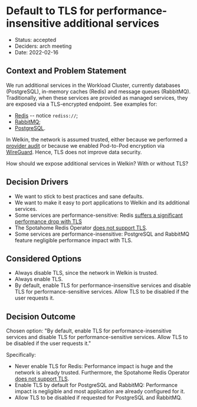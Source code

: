 # Default to TLS for performance-insensitive additional services

- Status: accepted
- Deciders: arch meeting
- Date: 2022-02-16

## Context and Problem Statement

We run additional services in the Workload Cluster, currently databases (PostgreSQL), in-memory caches (Redis) and message queues (RabbitMQ).
Traditionally, when these services are provided as managed services, they are exposed via a TLS-encrypted endpoint. See examples for:

- [Redis](https://learn.microsoft.com/en-us/azure/azure-cache-for-redis/cache-nodejs-get-started#create-a-new-nodejs-app) -- notice `rediss://`;
- [RabbitMQ](https://docs.aws.amazon.com/amazon-mq/latest/developer-guide/data-protection.html#data-protection-encryption-in-transit);
- [PostgreSQL](https://docs.aws.amazon.com/AmazonRDS/latest/UserGuide/PostgreSQL.Concepts.General.SSL.html).

In Welkin, the network is assumed trusted, either because we performed a [provider audit](../operator-manual/provider-audit.md) or because we enabled Pod-to-Pod encryption via [WireGuard](https://elastisys.com/redundancy-across-data-centers-with-kubernetes-wireguard-and-rook/). Hence, TLS does not improve data security.

How should we expose additional services in Welkin? With or without TLS?

## Decision Drivers

- We want to stick to best practices and sane defaults.
- We want to make it easy to port applications to Welkin and its additional services.
- Some services are performance-sensitive: Redis [suffers a significant performance drop with TLS](https://dzone.com/articles/redis-tls-can-significantly-reduce-performance-a-l)
- The Spotahome Redis Operator [does not support TLS](https://github.com/spotahome/redis-operator/issues/268).
- Some services are performance-insensitive: PostgreSQL and RabbitMQ feature negligible performance impact with TLS.

## Considered Options

- Always disable TLS, since the network in Welkin is trusted.
- Always enable TLS.
- By default, enable TLS for performance-insensitive services and disable TLS for performance-sensitive services. Allow TLS to be disabled if the user requests it.

## Decision Outcome

Chosen option: "By default, enable TLS for performance-insensitive services and disable TLS for performance-sensitive services. Allow TLS to be disabled if the user requests it."

Specifically:

- Never enable TLS for Redis: Performance impact is huge and the network is already trusted. Furthermore, the Spotahome Redis Operator [does not support TLS](https://github.com/spotahome/redis-operator/issues/268).
- Enable TLS by default for PostgreSQL and RabbitMQ: Performance impact is negligible and most application are already configured for it.
- Allow TLS to be disabled if requested for PostgreSQL and RabbitMQ.
